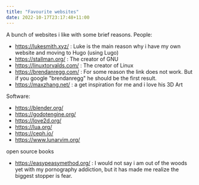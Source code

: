 ```yaml
---
title: "Favourite websites"
date: 2022-10-17T23:17:48+11:00
---
```

A bunch of websites i like with some brief reasons.
People: 
- https://lukesmith.xyz/ : Luke is the main reason why i have my own website and moving to Hugo (using Lugo)
- https://stallman.org/ : The creator of GNU
- https://linuxtorvalds.com/ : The creator of Linux 
- https://brendanregg.com/ : For some reason the link does not work. But if you google "brendanregg" he should be the first result.
- https://maxzhang.net/ : a get inspiration for me and i love his 3D Art


Software:
- https://blender.org/ 
- https://godotengine.org/
- https://love2d.org/
- https://lua.org/
- https://ceph.io/
- https://www.lunarvim.org/


open source books
- https://easypeasymethod.org/ : I would not say i am out of the woods yet with my pornography addiction, but it has made me realize the biggest stopper is fear.
